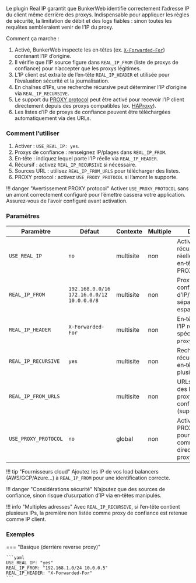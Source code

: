 Le plugin Real IP garantit que BunkerWeb identifie correctement l’adresse IP du client même derrière des proxys. Indispensable pour appliquer les règles de sécurité, la limitation de débit et des logs fiables : sinon toutes les requêtes sembleraient venir de l’IP du proxy.

Comment ça marche :

1. Activé, BunkerWeb inspecte les en‑têtes (ex. [`X-Forwarded-For`](https://developer.mozilla.org/en-US/docs/Web/HTTP/Reference/Headers/X-Forwarded-For)) contenant l’IP d’origine.
2. Il vérifie que l’IP source figure dans `REAL_IP_FROM` (liste de proxys de confiance) pour n’accepter que les proxys légitimes.
3. L’IP client est extraite de l’en‑tête `REAL_IP_HEADER` et utilisée pour l’évaluation sécurité et la journalisation.
4. En chaînes d’IPs, une recherche récursive peut déterminer l’IP d’origine via `REAL_IP_RECURSIVE`.
5. Le support du [PROXY protocol](https://netnut.io/what-is-proxy-protocol-and-how-does-it-work/) peut être activé pour recevoir l’IP client directement depuis des proxys compatibles (ex. [HAProxy](https://www.haproxy.org/)).
6. Les listes d’IP de proxys de confiance peuvent être téléchargées automatiquement via des URLs.

### Comment l’utiliser

1. Activer : `USE_REAL_IP: yes`.
2. Proxys de confiance : renseignez IP/plages dans `REAL_IP_FROM`.
3. En‑tête : indiquez lequel porte l’IP réelle via `REAL_IP_HEADER`.
4. Récursif : activez `REAL_IP_RECURSIVE` si nécessaire.
5. Sources URL : utilisez `REAL_IP_FROM_URLS` pour télécharger des listes.
6. PROXY protocol : activez `USE_PROXY_PROTOCOL` si l’amont le supporte.

!!! danger "Avertissement PROXY protocol"
    Activer `USE_PROXY_PROTOCOL` sans un amont correctement configuré pour l’émettre cassera votre application. Assurez‑vous de l’avoir configuré avant activation.

### Paramètres

| Paramètre            | Défaut                                    | Contexte  | Multiple | Description                                                                      |
| -------------------- | ----------------------------------------- | --------- | -------- | -------------------------------------------------------------------------------- |
| `USE_REAL_IP`        | `no`                                      | multisite | non      | Activer la récupération de l’IP réelle depuis les en‑têtes ou le PROXY protocol. |
| `REAL_IP_FROM`       | `192.168.0.0/16 172.16.0.0/12 10.0.0.0/8` | multisite | non      | Proxys de confiance : liste d’IP/réseaux séparés par des espaces.                |
| `REAL_IP_HEADER`     | `X-Forwarded-For`                         | multisite | non      | En‑tête porteur de l’IP réelle ou valeur spéciale `proxy_protocol`.              |
| `REAL_IP_RECURSIVE`  | `yes`                                     | multisite | non      | Recherche récursive dans un en‑tête contenant plusieurs IPs.                     |
| `REAL_IP_FROM_URLS`  |                                           | multisite | non      | URLs fournissant des IPs/réseaux de proxys de confiance (supporte `file://`).    |
| `USE_PROXY_PROTOCOL` | `no`                                      | global    | non      | Activer le support PROXY protocol pour la communication directe proxy→BunkerWeb. |

!!! tip "Fournisseurs cloud"
    Ajoutez les IP de vos load balancers (AWS/GCP/Azure…) à `REAL_IP_FROM` pour une identification correcte.

!!! danger "Considérations sécurité"
    N’ajoutez que des sources de confiance, sinon risque d’usurpation d’IP via en‑têtes manipulés.

!!! info "Multiples adresses"
    Avec `REAL_IP_RECURSIVE`, si l’en‑tête contient plusieurs IPs, la première non listée comme proxy de confiance est retenue comme IP client.

### Exemples

=== "Basique (derrière reverse proxy)"

    ```yaml
    USE_REAL_IP: "yes"
    REAL_IP_FROM: "192.168.1.0/24 10.0.0.5"
    REAL_IP_HEADER: "X-Forwarded-For"
    ```
